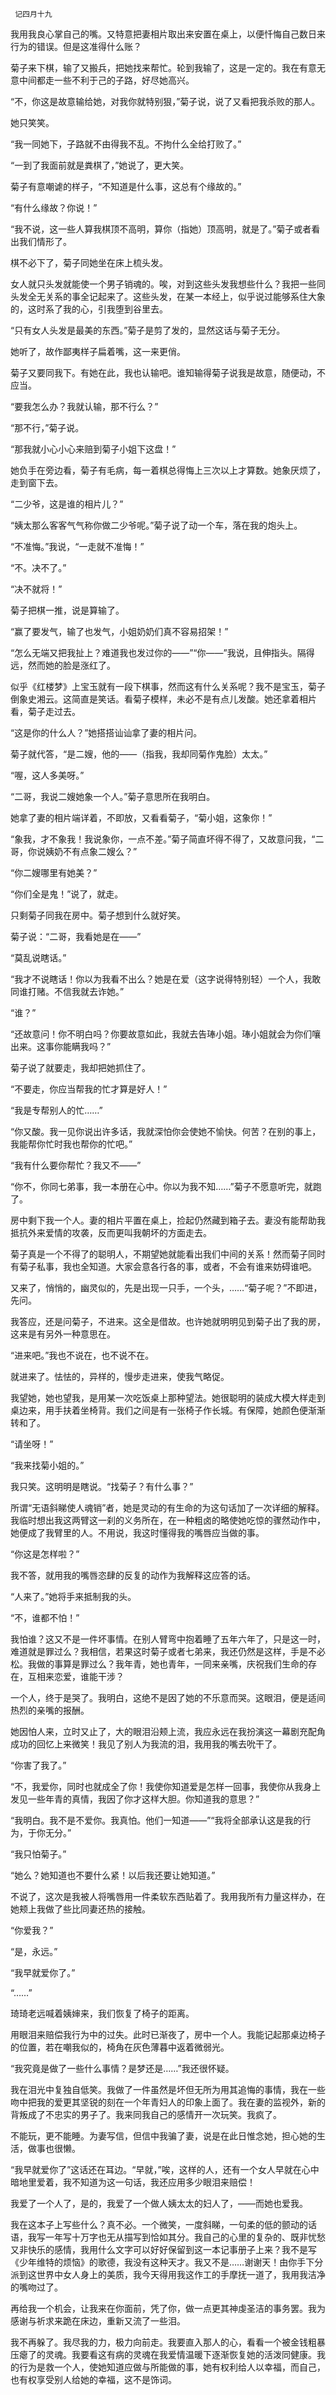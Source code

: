      记四月十九 

   我用我良心掌自己的嘴。又特意把妻相片取出来安置在桌上，以便忏悔自己数日来行为的错误。但是这准得什么账？ 

   菊子来下棋，输了又搬兵，把她找来帮忙。轮到我输了，这是一定的。我在有意无意中间都走一些不利于己的子路，好尽她高兴。 

   “不，你这是故意输给她，对我你就特别狠，”菊子说，说了又看把我杀败的那人。 

   她只笑笑。 

   “我一同她下，子路就不由得我不乱。不拘什么全给打败了。” 

   “一到了我面前就是粪棋了，”她说了，更大笑。 

   菊子有意嘲谑的样子，“不知道是什么事，这总有个缘故的。” 

   “有什么缘故？你说！” 

   “我不说，这一些人算我棋顶不高明，算你（指她）顶高明，就是了。”菊子或者看出我们情形了。 

   棋不必下了，菊子同她坐在床上梳头发。 

   女人就只头发就能使一个男子销魂的。唉，对到这些头发我想些什么？我把一些同头发全无关系的事全记起来了。这些头发，在某一本经上，似乎说过能够系住大象的，这时系了我的心，引我堕到谷里去。

   “只有女人头发是最美的东西。”菊子是剪了发的，显然这话与菊子无分。 

   她听了，故作鄙夷样子扁着嘴，这一来更俏。 

   菊子又要同我下。有她在此，我也认输吧。谁知输得菊子说我是故意，随便动，不应当。 

   “要我怎么办？我就认输，那不行么？” 

   “那不行，”菊子说。 

   “那我就小心小心来赔到菊子小姐下这盘！” 

   她负手在旁边看，菊子有毛病，每一着棋总得悔上三次以上才算数。她象厌烦了，走到窗下去。 

   “二少爷，这是谁的相片儿？” 

   “姨太那么客客气气称你做二少爷呢。”菊子说了动一个车，落在我的炮头上。 

   “不准悔。”我说，“一走就不准悔！” 

   “不。决不了。” 

   “决不就将！” 

   菊子把棋一推，说是算输了。 

   “赢了要发气，输了也发气，小姐奶奶们真不容易招架！” 

   “怎么无端又把我扯上？难道我也发过你的——”“你——”我说，且伸指头。隔得远，然而她的脸是涨红了。 

   似乎《红楼梦》上宝玉就有一段下棋事，然而这有什么关系呢？我不是宝玉，菊子倒象史湘云。这简直是笑话。看菊子模样，未必不是有点儿发酸。她还拿着相片看，菊子走过去。

   “这是你的什么人？”她搭搭讪讪拿了妻的相片问。 

   菊子就代答，“是二嫂，他的——（指我，我却同菊作鬼脸）太太。” 

   “喔，这人多美呀。” 

   “二哥，我说二嫂她象一个人。”菊子意思所在我明白。 

   她拿了妻的相片端详着，不即放，又看看菊子，“菊小姐，这象你！” 

   “象我，才不象我！我说象你，一点不差。”菊子简直坏得不得了，又故意问我，“二哥，你说姨奶不有点象二嫂么？” 

   “你二嫂哪里有她美？” 

   “你们全是鬼！”说了，就走。 

   只剩菊子同我在房中。菊子想到什么就好笑。 

   菊子说：“二哥，我看她是在——” 

   “莫乱说瞎话。” 

   “我才不说瞎话！你以为我看不出么？她是在爱（这字说得特别轻）一个人，我敢同谁打赌。不信我就去诈她。” 

   “谁？” 

   “还故意问！你不明白吗？你要故意如此，我就去告琫小姐。琫小姐就会为你们嚷出来。这事你能瞒我吗？” 

   菊子说了就要走，我却把她抓住了。 

   “不要走，你应当帮我的忙才算是好人！” 

   “我是专帮别人的忙……” 

   “你又酸。我一见你说出许多话，我就深怕你会使她不愉快。何苦？在别的事上，我能帮你忙时我也帮你的忙吧。” 

   “我有什么要你帮忙？我又不——” 

   “你不，你同七弟事，我一本册在心中。你以为我不知……”菊子不愿意听完，就跑了。 

   房中剩下我一个人。妻的相片平置在桌上，捡起仍然藏到箱子去。妻没有能帮助我抵抗外来爱情的攻袭，反而更叫我朝坏的方面走去。 

   菊子真是一个不得了的聪明人，不期望她就能看出我们中间的关系！然而菊子同时有菊子私事，我也全知道。大家会意各行各的事，或者，不会有谁来妨碍谁吧。 

   又来了，悄悄的，幽灵似的，先是出现一只手，一个头，……“菊子呢？”不即进，先问。 

   我答应，还是问菊子，不进来。这全是借故。也许她就明明见到菊子出了我的房，这来是有另外一种意思在。 

   “进来吧。”我也不说在，也不说不在。 

   就进来了。怯怯的，异样的，慢步走进来，使我气略促。 

   我望她，她也望我，是用某一次吃饭桌上那种望法。她很聪明的装成大模大样走到桌边来，用手扶着坐椅背。我们之间是有一张椅子作长城。有保障，她颜色便渐渐转和了。

   “请坐呀！” 

   “我来找菊小姐的。” 

   我只笑。这明明是瞎说。“找菊子？有什么事？” 

   所谓“无语斜睇使人魂销”者，她是灵动的有生命的为这句话加了一次详细的解释。我临时想出我这两臂这一刹的义务所在，在一种粗卤的略使她吃惊的骤然动作中，她便成了我臂里的人。不用说，我这时懂得我的嘴唇应当做的事。

   “你这是怎样啦？” 

   我不答，就用我的嘴唇恣肆的反复的动作为我解释这应答的话。 

   “人来了。”她将手来抵制我的头。 

   “不，谁都不怕！” 

   我怕谁？这又不是一件坏事情。在别人臂弯中抱着睡了五年六年了，只是这一时，难道就是罪过么？我相信，若果这时菊子或者七弟来，我还仍然是这样，手是不必松。我做的事算是罪过么？我年青，她也青年，一同来亲嘴，庆祝我们生命的存在，互相来恋爱，谁能干涉？

   一个人，终于是哭了。我明白，这绝不是因了她的不乐意而哭。这眼泪，便是适间热烈的亲嘴的报酬。 

   她因怕人来，立时又止了，大的眼泪沿颊上流，我应永远在我扮演这一幕剧充配角成功的回忆上来微笑！我见了别人为我流的泪，我用我的嘴去吮干了。 

   “你害了我了。” 

   “不，我爱你，同时也就成全了你！我使你知道爱是怎样一回事，我使你从我身上发见一些年青的真情，我因了你才这样大胆。你知道我的意思？” 

   “我明白。我不是不爱你。我真怕。他们一知道——”“我将全部承认这是我的行为，于你无分。” 

   “我只怕菊子。” 

   “她么？她知道也不要什么紧！以后我还要让她知道。” 

   不说了，这次是我被人将嘴唇用一件柔软东西贴着了。我用我所有力量这样办，在她颊上我做了些比同妻还热的接触。 

   “你爱我？” 

   “是，永远。” 

   “我早就爱你了。” 

   “……” 

   琦琦老远喊着姨婶来，我们恢复了椅子的距离。 

   用眼泪来赔偿我行为中的过失。此时已渐夜了，房中一个人。我能记起那桌边椅子的位置，若在嘲我似的，椅角在灰色薄暮中返着微弱光。 

   “我究竟是做了一些什么事情？是梦还是……”我还很怀疑。 

   我在泪光中复独自低笑。我做了一件虽然是坏但无所为用其追悔的事情，我在一些吻中把我的爱更其坚锐的刻在一个年青妇人的印象上面了。我在妻的监视外，新的背叛成了不忠实的男子了。我来同我自己的感情开一次玩笑。我疯了。

   不能玩，更不能睡。为妻写信，但信中我骗了妻，说是在此日惟念她，担心她的生活，做事也很懒。 

   “我早就爱你了”这话还在耳边。“早就，”唉，这样的人，还有一个女人早就在心中暗地里爱着，我不知道为这一句话，我还应用多少眼泪来赔偿！ 

   我爱了一个人了，是的，我爱了一个做人姨太太的妇人了，——而她也爱我。 

   我在这本子上写些什么？真不必。一个微笑，一度斜睇，一句柔的低的颤动的话语，我写一年写十万字也无从描写到恰如其分。我自己的心里的复杂的、既非忧愁又非快乐的感情，我用什么文字可以好好保留到这一本记事册子上来？我不是写《少年维特的烦恼》的歌德，我没有这种天才。我又不是……谢谢天！由你手下分派到这世界中女人身上的美质，我今天得用我这作工的手摩抚一道了，我用我洁净的嘴吻过了。

   再给我一个机会，让我来在你面前，凭了你，做一点更其神虔圣洁的事务罢。我为感谢与祈求来跪在床边，重新又流了一些泪。 

   我不再躲了。我尽我的力，极力向前走。我要直入那人的心，看看一个被金钱粗暴压瘪了的灵魂。我要看这有病的灵魂在我爱情温暖下逐渐恢复她的活泼同健康。我的行为是救一个人，使她知道应做与所能做的事，她有权利给人以幸福，而自己，也有权享受别人给她的幸福，这不是饰词。

